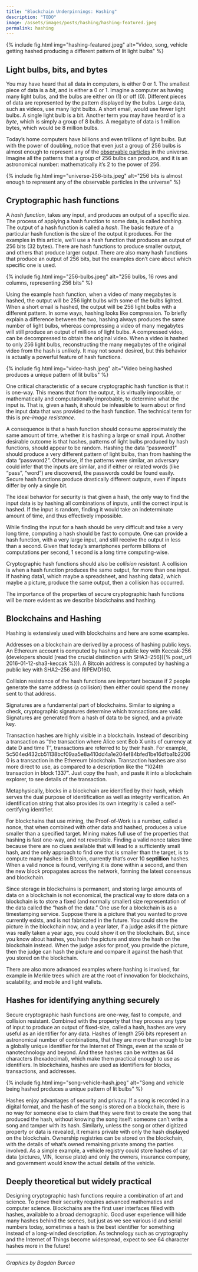 ```yaml
---
title: "Blockchain Underpinnings: Hashing"
description: "TODO"
image: /assets/images/posts/hashing/hashing-featured.jpeg
permalink: hashing
---
```


{% include fig.html img="hashing-featured.jpeg" alt="Video, song, vehicle getting hashed producing a different pattern of lit light bulbs" %}

## Light bulbs, bits, and bytes

You may have heard that all data in computers, is either 0 or 1. The smallest piece of data is a  _bit_, and is either a 0 or 1. Imagine a computer as having many light bulbs, and the bulbs are either on (1) or off (0). Different pieces of data are represented by the pattern displayed by the bulbs. Large data, such as videos, use many light bulbs. A short email, would use fewer light bulbs. A single light bulb is a bit. Another term you may have heard of is a  _byte_, which is simply a group of 8 bulbs. A megabyte of data is 1 million bytes, which would be 8 million bulbs.

Today’s home computers have billions and even trillions of light bulbs. But with the power of doubling, notice that even just a group of 256 bulbs is almost enough to represent any of the  [observable particles](https://en.wikipedia.org/wiki/Orders_of_magnitude_(numbers)#1042_to_10100)  in the universe. Imagine all the patterns that a group of 256 bulbs can produce, and it is an astronomical number: mathematically it’s 2 to the power of 256.

{% include fig.html img="universe-256-bits.jpeg" alt="256 bits is almost enough to represent any of the observable particles in the universe" %}

## Cryptographic hash functions

A  _hash function_, takes any input, and produces an output of a specific size. The process of applying a hash function to some data, is called  _hashing_. The output of a hash function is called a  _hash_. The basic feature of a particular hash function is the size of the output it produces. For the examples in this article, we’ll use a hash function that produces an output of 256 bits (32 bytes). There are hash functions to produce smaller output, and others that produce larger output. There are also many hash functions that produce an output of 256 bits, but the examples don’t care about which specific one is used.

{% include fig.html img="256-bulbs.jpeg" alt="256 bulbs, 16 rows and columns, representing 256 bits" %}

Using the example hash function, when a video of many megabytes is hashed, the output will be 256 light bulbs with some of the bulbs lighted. When a short email is hashed, the output will be 256 light bulbs with a different pattern. In some ways, hashing looks like compression. To briefly explain a difference between the two, hashing always produces the same number of light bulbs, whereas compressing a video of many megabytes will still produce an output of millions of light bulbs. A compressed video, can be decompressed to obtain the original video. When a video is hashed to only 256 light bulbs, reconstructing the many megabytes of the original video from the hash is unlikely. It may not sound desired, but this behavior is actually a powerful feature of hash functions.

{% include fig.html img="video-hash.jpeg" alt="Video being hashed produces a unique pattern of lit bulbs" %}

One critical characteristic of a secure cryptographic hash function is that it is one-way.  This means that from the output, it is virtually impossible, or mathematically and computationally improbable, to determine what the input is.  That is, given a hash, it should be infeasible to learn about or find the input data that was provided to the hash function. The technical term for this is  _pre-image resistance_.

A consequence is that a hash function should consume approximately the same amount of time, whether it is hashing a large or small input. Another desirable outcome is that hashes, patterns of light bulbs produced by hash functions, should appear to be random. Hashing the data “password1” should produce a very different pattern of light bulbs, than from hashing the data “password2”. Otherwise, if the patterns were similar, an adversary could infer that the inputs are similar, and if either or related words (like “pass”, “word”) are discovered, the passwords could be found easily. Secure hash functions produce drastically different outputs, even if inputs differ by only a single bit.

The ideal behavior for security is that given a hash, the only way to find the input data is by hashing all combinations of inputs, until the correct input is hashed. If the input is random, finding it would take an indeterminate amount of time, and thus effectively impossible.

While finding the input for a hash should be very difficult and take a very long time, computing a hash should be fast to compute. One can provide a hash function, with a very large input, and still receive the output in less than a second. Given that today’s smartphones perform billions of computations per second, 1 second is a long time computing-wise.

Cryptographic hash functions should also be  _collision resistant_. A collision is when a hash function produces the same output, for more than one input. If hashing data1, which maybe a spreadsheet, and hashing data2, which maybe a picture, produce the same output, then a collision has occurred.

The importance of the properties of secure cryptographic hash functions will be more evident as we describe blockchains and hashing.

## Blockchains and Hashing

Hashing is extensively used with blockchains and here are some examples.

Addresses on a blockchain are derived by a process of hashing public keys. An Ethereum account is computed by hashing a public key with Keccak-256 (developers should  [read the crucial distinction with SHA3–256]({% post_url 2016-01-12-sha3-keccak %})). A Bitcoin address is computed by hashing a public key with SHA2–256 and RIPEMD160.

Collision resistance of the hash functions are important because if 2 people generate the same address (a collision) then either could spend the money sent to that address.

Signatures are a fundamental part of blockchains. Similar to signing a check, cryptographic signatures determine which transactions are valid. Signatures are generated from a hash of data to be signed, and a private key.

Transaction hashes are highly visible in a blockchain. Instead of describing a transaction as “the transaction where Alice sent Bob X units of currency at date D and time T”, transactions are referred to by their hash. For example,  5c504ed432cb51138bcf09aa5e8a410dd4a1e204ef84bfed1be16dfba1b22060 is a transaction in the Ethereum blockchain. Transaction hashes are also more direct to use, as compared to a description like the “1024th transaction in block 1337”. Just copy the hash, and paste it into a blockchain explorer, to see details of the transaction.

Metaphysically, blocks in a blockchain are identified by their hash, which serves the dual purpose of identification as well as integrity verification. An identification string that also provides its own integrity is called a self-certifying identifier.

For blockchains that use mining, the Proof-of-Work is a number, called a nonce, that when combined with other data and hashed, produces a value smaller than a specified target. Mining makes full use of the properties that hashing is fast one-way, and not reversible. Finding a valid nonce takes time because there are no clues available that will lead to a sufficiently small hash, and the only approach to find one that is smaller than the target, is to compute many hashes: in Bitcoin, currently that’s over 10  **septillion**  hashes. When a valid nonce is found, verifying it is done within a second, and then the new block propagates across the network, forming the latest consensus and blockchain.

Since storage in blockchains is permanent, and storing large amounts of data on a blockchain is not economical, the practical way to store data on a blockchain is to store a fixed (and normally smaller) size representation of the data called the “hash of the data.” One use for a blockchain is as a timestamping service. Suppose there is a picture that you wanted to prove currently exists, and is not fabricated in the future. You could store the picture in the blockchain now, and a year later, if a judge asks if the picture was really taken a year ago, you could show it on the blockchain. But, since you know about hashes, you hash the picture and store the hash on the blockchain instead. When the judge asks for proof, you provide the picture, then the judge can hash the picture and compare it against the hash that you stored on the blockchain.

There are also more advanced examples where hashing is involved, for example in Merkle trees which are at the root of innovation for blockchains, scalability, and mobile and light wallets.

## Hashes for identifying anything securely

Secure cryptographic hash functions are one-way, fast to compute, and collision resistant. Combined with the property that they process any type of input to produce an output of fixed-size, called a hash, hashes are very useful as an identifier for any data. Hashes of length 256 bits represent an astronomical number of combinations, that they are more than enough to be a globally unique identifier for the Internet of Things, even at the scale of nanotechnology and beyond. And these hashes can be written as 64 characters (hexadecimal), which make them practical enough to use as identifiers. In blockchains, hashes are used as identifiers for blocks, transactions, and addresses.

{% include fig.html img="song-vehicle-hash.jpeg" alt="Song and vehicle being hashed produces a unique pattern of lit bulbs" %}

Hashes enjoy advantages of security and privacy. If a song is recorded in a digital format, and the hash of the song is stored on a blockchain, there is no way for someone else to claim that they were first to create the song that produced the hash, without knowing the song itself: someone can’t write a song and tamper with its hash. Similarly, unless the song or other digitized property or data is revealed, it remains private with only the hash displayed on the blockchain. Ownership registries can be stored on the blockchain, with the details of what’s owned remaining private among the parties involved. As a simple example, a vehicle registry could store hashes of car data (pictures, VIN, license plate) and only the owners, insurance company, and government would know the actual details of the vehicle.

## Deeply theoretical but widely practical

Designing cryptographic hash functions require a combination of art and science. To prove their security requires advanced mathematics and computer science. Blockchains are the first user interfaces filled with hashes, available to a broad demographic. Good user experience will hide many hashes behind the scenes, but just as we see various id and serial numbers today, sometimes a hash is the best identifier for something instead of a long-winded description. As technology such as cryptography and the Internet of Things become widespread, expect to see 64 character hashes more in the future!
* * *
_Graphics by Bogdan Burcea_
